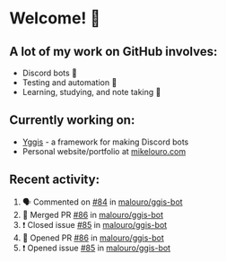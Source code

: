 # Welcome! 👋

## A lot of my work on GitHub involves:
  * Discord bots 🤖
  * Testing and automation 🧪
  * Learning, studying, and note taking 📝

## Currently working on:
  * [Yggis](https://github.com/malouro/yggis-bot) - a framework for making Discord bots
  * Personal website/portfolio at [mikelouro.com](https://mikelouro.com)

## Recent activity:

<!--START_SECTION:activity-->
1. 🗣 Commented on [#84](https://github.com//malouro/ggis-bot/issues/84) in [malouro/ggis-bot](https://github.com//malouro/ggis-bot)
2. 🎊  Merged PR [#86](https://github.com//malouro/ggis-bot/pull/86) in [malouro/ggis-bot](https://github.com//malouro/ggis-bot)
3. ❗️ Closed issue [#85](https://github.com//malouro/ggis-bot/issues/85) in [malouro/ggis-bot](https://github.com//malouro/ggis-bot)
4. 💪 Opened PR [#86](https://github.com//malouro/ggis-bot/pull/86) in [malouro/ggis-bot](https://github.com//malouro/ggis-bot)
5. ❗️ Opened issue [#85](https://github.com//malouro/ggis-bot/issues/85) in [malouro/ggis-bot](https://github.com//malouro/ggis-bot)
<!--END_SECTION:activity-->
